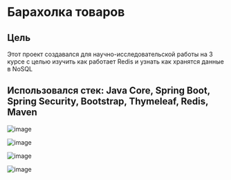 # Барахолка товаров

## Цель
Этот проект создавался для научно-исследовательской работы на 3 курсе с целью изучить как работает Redis и узнать как хранятся данные в NoSQL
## Использовался стек: Java Core, Spring Boot, Spring Security, Bootstrap, Thymeleaf, Redis,  Maven

![image](https://github.com/svartoS/RedisApplication.java/assets/58130118/ee43f014-59b1-4d6b-bf97-c8e5cf08f789)

![image](https://github.com/svartoS/RedisApplication.java/assets/58130118/90efabff-e6fb-4073-8ba3-920cd64a5580)

![image](https://github.com/svartoS/RedisApplication.java/assets/58130118/0904951a-13a0-4a15-aa88-39670a010383)

![image](https://github.com/svartoS/RedisApplication.java/assets/58130118/cf9fe68d-3b0f-4b9c-ac75-fc035942636d)



